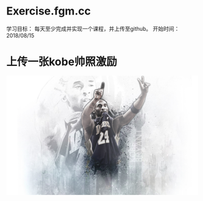 # Exercise.fgm.cc
学习目标：
每天至少完成并实现一个课程，并上传至github。
开始时间：2018/08/15
# 上传一张kobe帅照激励
![image](http://github.com/Duyuhao/Exercise.fgm.cc/raw/master/KobeImage/Kobe.jpg)
